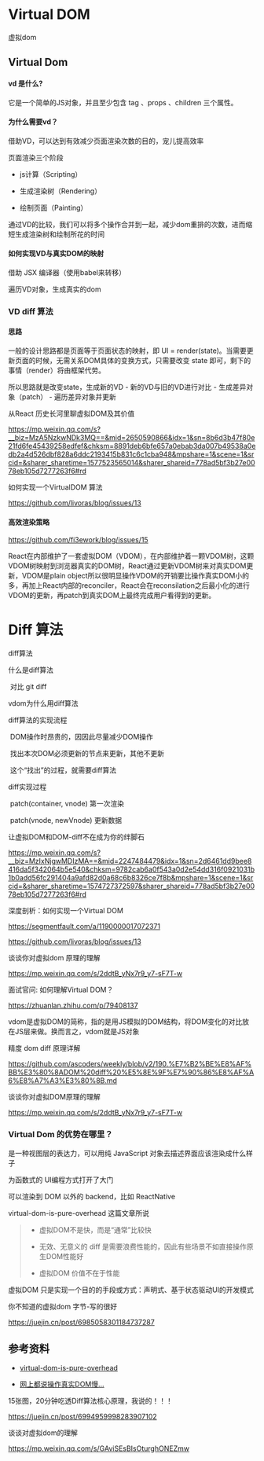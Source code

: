 # Virtual DOM
虚拟dom



## Virtual Dom 

#### vd 是什么?

它是一个简单的JS对象，并且至少包含 tag 、props 、children 三个属性。

#### 为什么需要vd？

借助VD，可以达到有效减少页面渲染次数的目的，宠儿提高效率

页面渲染三个阶段

- js计算（Scripting）

- 生成渲染树（Rendering）

- 绘制页面（Painting）

通过VD的比较，我们可以将多个操作合并到一起，减少dom重排的次数，进而缩短生成渲染树和绘制所花的时间

#### 如何实现VD与真实DOM的映射

借助 JSX 编译器（使用babel来转移）

遍历VD对象，生成真实的dom



### VD diff 算法

#### 思路

一般的设计思路都是页面等于页面状态的映射，即 UI = render(state)。当需要更新页面的时候，无需关系DOM具体的变换方式，只需要改变 state 即可，剩下的事情（render）将由框架代劳。

所以思路就是改变state，生成新的VD - 新的VD与旧的VD进行对比 - 生成差异对象（patch） - 遍历差异对象并更新



从React 历史长河里聊虚拟DOM及其价值

https://mp.weixin.qq.com/s?__biz=MzA5NzkwNDk3MQ==&mid=2650590866&idx=1&sn=8b6d3b47f80e21fd6fe45439258edfef&chksm=8891deb6bfe657a0ebab3da007b49538a0edb2a4d526dbf828a6ddc2193415b831c6c1cba948&mpshare=1&scene=1&srcid=&sharer_sharetime=1577523565014&sharer_shareid=778ad5bf3b27e0078eb105d7277263f6#rd



如何实现一个VirtualDOM 算法

https://github.com/livoras/blog/issues/13



#### 高效渲染策略

https://github.com/fi3ework/blog/issues/15

React在内部维护了一套虚拟DOM（VDOM），在内部维护着一颗VDOM树，这颗VDOM树映射到浏览器真实的DOM树，React通过更新VDOM树来对真实DOM更新，VDOM是plain object所以很明显操作VDOM的开销要比操作真实DOM小的多，再加上React内部的reconciler，React会在reconsilation之后最小化的进行VDOM的更新，再patch到真实DOM上最终完成用户看得到的更新。



# Diff 算法

diff算法

什么是diff算法

​	对比 git diff

vdom为什么用diff算法

diff算法的实现流程

​	DOM操作时昂贵的，因因此尽量减少DOM操作

​	找出本次DOM必须更新的节点来更新，其他不更新

​	这个“找出”的过程，就需要diff算法

diff实现过程

​	patch(container, vnode)	第一次渲染

​	patch(vnode, newVnode)	更新数据





让虚拟DOM和DOM-diff不在成为你的绊脚石

https://mp.weixin.qq.com/s?__biz=MzIxNjgwMDIzMA==&mid=2247484479&idx=1&sn=2d6461dd9bee8416da5f342064b5e540&chksm=9782cab6a0f543a0d2e54dd316f0921031b1b0add56fc291404a9afd82d0a68c6b8326ce7f8b&mpshare=1&scene=1&srcid=&sharer_sharetime=1574727372597&sharer_shareid=778ad5bf3b27e0078eb105d7277263f6#rd



深度剖析：如何实现一个Virtual DOM

https://segmentfault.com/a/1190000017072371

https://github.com/livoras/blog/issues/13



谈谈你对虚拟dom 原理的理解

https://mp.weixin.qq.com/s/2ddtB_yNx7r9_y7-sF7T-w



面试官问: 如何理解Virtual DOM？

https://zhuanlan.zhihu.com/p/79408137



vdom是虚拟DOM的简称，指的是用JS模拟的DOM结构，将DOM变化的对比放在JS层来做。换而言之，vdom就是JS对象



精度 dom diff 原理详解

https://github.com/ascoders/weekly/blob/v2/190.%E7%B2%BE%E8%AF%BB%E3%80%8ADOM%20diff%20%E5%8E%9F%E7%90%86%E8%AF%A6%E8%A7%A3%E3%80%8B.md



谈谈你对虚拟DOM原理的理解

https://mp.weixin.qq.com/s/2ddtB_yNx7r9_y7-sF7T-w





### Virtual Dom 的优势在哪里？

是一种视图层的表达力，可以用纯 JavaScript 对象去描述界面应该渲染成什么样子

为函数式的 UI编程方式打开了大门

可以渲染到 DOM 以外的 backend，比如 ReactNative



virtual-dom-is-pure-overhead 这篇文章所说

> - 虚拟DOM不是快，而是“通常”比较快
>
> - 无效、无意义的 diff 是需要浪费性能的，因此有些场景不如直接操作原生DOM性能好
>
> - 虚拟DOM 价值不在于性能

虚拟DOM 只是实现一个目的的手段或方式：声明式、基于状态驱动UI的开发模式





你不知道的虚拟dom 字节-写的很好

https://juejin.cn/post/6985058301184737287





## 参考资料

- [virtual-dom-is-pure-overhead](https://svelte.dev/blog/virtual-dom-is-pure-overhead)

- [网上都说操作真实DOM慢...](https://www.zhihu.com/question/31809713)






15张图，20分钟吃透Diff算法核心原理，我说的！！！

https://juejin.cn/post/6994959998283907102





谈谈对虚拟dom的理解

https://mp.weixin.qq.com/s/GAviSEsBIsOturghONEZmw

